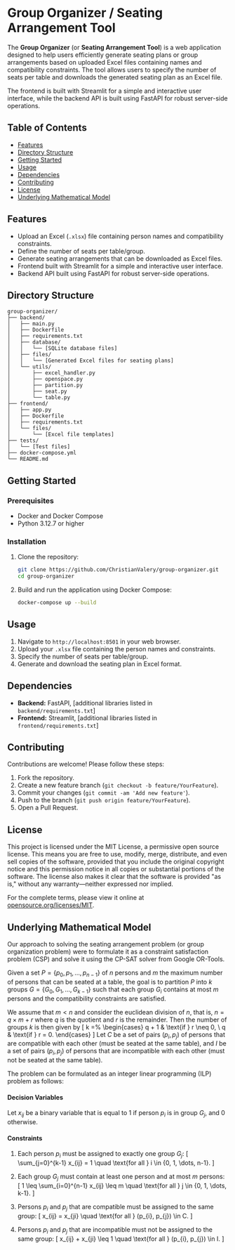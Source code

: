 # Group Organizer / Seating Arrangement Tool

The **Group Organizer** (or **Seating Arrangement Tool**) is a web application designed to help users efficiently generate seating plans or group arrangements based on uploaded Excel files containing names and compatibility constraints. The tool allows users to specify the number of seats per table and downloads the generated seating plan as an Excel file.

The frontend is built with Streamlit for a simple and interactive user interface, while the backend API is built using FastAPI for robust server-side operations.

## Table of Contents

- [Features](#features)
- [Directory Structure](#directory-structure)
- [Getting Started](#getting-started)
- [Usage](#usage)
- [Dependencies](#dependencies)
- [Contributing](#contributing)
- [License](#license)
- [Underlying Mathematical Model](#underlying-mathematical-model)

## Features

- Upload an Excel (`.xlsx`) file containing person names and compatibility constraints.
- Define the number of seats per table/group.
- Generate seating arrangements that can be downloaded as Excel files.
- Frontend built with Streamlit for a simple and interactive user interface.
- Backend API built using FastAPI for robust server-side operations.

## Directory Structure

```
group-organizer/
├── backend/
│   ├── main.py
│   ├── Dockerfile
│   ├── requirements.txt
│   ├── database/
│   │   └── [SQLite database files]
│   ├── files/
│   │   └── [Generated Excel files for seating plans]
│   └── utils/
│       ├── excel_handler.py
│       ├── openspace.py
│       ├── partition.py
│       ├── seat.py
│       └── table.py
├── frontend/
│   ├── app.py
│   ├── Dockerfile
│   ├── requirements.txt
│   └── files/
│       └── [Excel file templates]
├── tests/
│   └── [Test files]
├── docker-compose.yml
└── README.md
```

## Getting Started

### Prerequisites

- Docker and Docker Compose
- Python 3.12.7 or higher

### Installation

1. Clone the repository:
   ```bash
   git clone https://github.com/ChristianValery/group-organizer.git
   cd group-organizer
   ```

2. Build and run the application using Docker Compose:
   ```bash
   docker-compose up --build
   ```

## Usage

1. Navigate to `http://localhost:8501` in your web browser.
2. Upload your `.xlsx` file containing the person names and constraints.
3. Specify the number of seats per table/group.
4. Generate and download the seating plan in Excel format.

## Dependencies

- **Backend:** FastAPI, [additional libraries listed in `backend/requirements.txt`]
- **Frontend:** Streamlit, [additional libraries listed in `frontend/requirements.txt`]

## Contributing

Contributions are welcome! Please follow these steps:

1. Fork the repository.
2. Create a new feature branch (`git checkout -b feature/YourFeature`).
3. Commit your changes (`git commit -am 'Add new feature'`).
4. Push to the branch (`git push origin feature/YourFeature`).
5. Open a Pull Request.

## License

This project is licensed under the MIT License, a permissive open source license. This means you are free to use, modify, merge, distribute, and even sell copies of the software, provided that you include the original copyright notice and this permission notice in all copies or substantial portions of the software. The license also makes it clear that the software is provided "as is," without any warranty—neither expressed nor implied.

For the complete terms, please view it online at [opensource.org/licenses/MIT](https://opensource.org/licenses/MIT).

## Underlying Mathematical Model

Our approach to solving the seating arrangement problem (or group organization problem) were to formulate it as a constraint satisfaction problem (CSP) and solve it using the CP-SAT solver from Google OR-Tools.

Given a set $P=\{p_{0}, p_{1}, \dots, p_{n-1}\}$ of $n$ persons and $m$ the maximum number of persons that can be seated at a table, the goal is to partition $P$ into $k$ groups $G=\{G_{0}, G_{1}, \dots, G_{k-1}\}$ such that each group $G_{i}$ contains at most $m$ persons and the compatibility constraints are satisfied.

We assume that $m<n$ and consider the euclidean division of $n$, that is, $n = q \times m + r$ where $q$ is the quotient and $r$ is the remainder. Then the number of groups $k$ is then given by
\[
   k =%
   \begin{cases}
      q + 1 & \text{if } r \neq 0, \\
      q & \text{if } r = 0.
   \end{cases}
\]
Let $C$ be a set of pairs $(p_{i}, p_{j})$ of persons that are compatible with each other (must be seated at the same table), and $I$ be a set of pairs $(p_{i}, p_{j})$ of persons that are incompatible with each other (must not be seated at the same table).

The problem can be formulated as an integer linear programming (ILP) problem as follows:

#### Decision Variables

Let $x_{ij}$ be a binary variable that is equal to 1 if person $p_{i}$ is in group $G_{j}$, and 0 otherwise.

#### Constraints

1. Each person $p_{i}$ must be assigned to exactly one group $G_{j}$:
\[
   \sum_{j=0}^{k-1} x_{ij} = 1 \quad \text{for all } i \in \{0, 1, \dots, n-1\}.
\]

2. Each group $G_{j}$ must contain at least one person and at most $m$ persons:
\[
   1 \leq \sum_{i=0}^{n-1} x_{ij} \leq m \quad \text{for all } j \in \{0, 1, \dots, k-1\}.
\]

3. Persons $p_{i}$ and $p_{j}$ that are compatible must be assigned to the same group:
\[
   x_{ij} = x_{ji} \quad \text{for all } (p_{i}, p_{j}) \in C.
\]

4. Persons $p_{i}$ and $p_{j}$ that are incompatible must not be assigned to the same group:
\[
   x_{ij} + x_{ji} \leq 1 \quad \text{for all } (p_{i}, p_{j}) \in I.
\]

